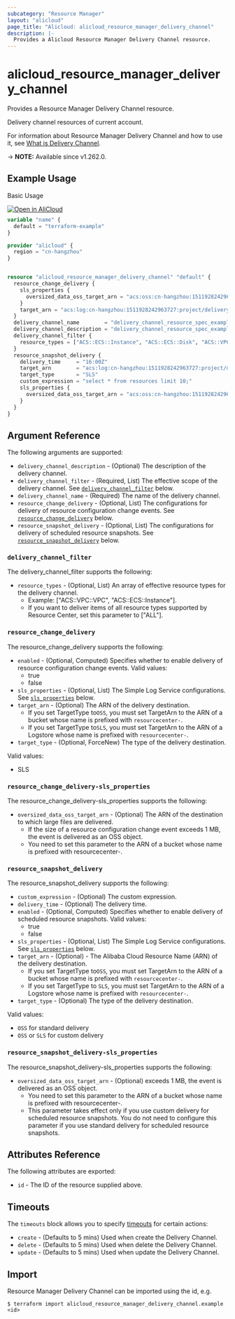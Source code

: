```yaml
---
subcategory: "Resource Manager"
layout: "alicloud"
page_title: "Alicloud: alicloud_resource_manager_delivery_channel"
description: |-
  Provides a Alicloud Resource Manager Delivery Channel resource.
---
```


# alicloud_resource_manager_delivery_channel

Provides a Resource Manager Delivery Channel resource.

Delivery channel resources of current account.

For information about Resource Manager Delivery Channel and how to use it, see [What is Delivery Channel](https://next.api.alibabacloud.com/document/ResourceCenter/2022-12-01/CreateDeliveryChannel).

-> **NOTE:** Available since v1.262.0.

## Example Usage

Basic Usage

<div style="display: block;margin-bottom: 40px;"><div class="oics-button" style="float: right;position: absolute;margin-bottom: 10px;">
  <a href="https://api.aliyun.com/terraform?resource=alicloud_resource_manager_delivery_channel&exampleId=a2ffe945-2cf4-8f47-5c5a-5a55bb3b0629cb58394f&activeTab=example&spm=docs.r.resource_manager_delivery_channel.0.a2ffe9452c&intl_lang=EN_US" target="_blank">
    <img alt="Open in AliCloud" src="https://img.alicdn.com/imgextra/i1/O1CN01hjjqXv1uYUlY56FyX_!!6000000006049-55-tps-254-36.svg" style="max-height: 44px; max-width: 100%;">
  </a>
</div></div>

```terraform
variable "name" {
  default = "terraform-example"
}

provider "alicloud" {
  region = "cn-hangzhou"
}


resource "alicloud_resource_manager_delivery_channel" "default" {
  resource_change_delivery {
    sls_properties {
      oversized_data_oss_target_arn = "acs:oss:cn-hangzhou:1511928242963727:resourcecenter-aone-example-delivery-oss"
    }
    target_arn = "acs:log:cn-hangzhou:1511928242963727:project/delivery-aone-example/logstore/resourcecenter-delivery-aone-example-sls"
  }
  delivery_channel_name        = "delivery_channel_resource_spec_example"
  delivery_channel_description = "delivery_channel_resource_spec_example"
  delivery_channel_filter {
    resource_types = ["ACS::ECS::Instance", "ACS::ECS::Disk", "ACS::VPC::VPC"]
  }
  resource_snapshot_delivery {
    delivery_time     = "16:00Z"
    target_arn        = "acs:log:cn-hangzhou:1511928242963727:project/delivery-aone-example/logstore/resourcecenter-delivery-aone-example-sls"
    target_type       = "SLS"
    custom_expression = "select * from resources limit 10;"
    sls_properties {
      oversized_data_oss_target_arn = "acs:oss:cn-hangzhou:1511928242963727:resourcecenter-aone-example-delivery-oss"
    }
  }
}
```

## Argument Reference

The following arguments are supported:
* `delivery_channel_description` - (Optional) The description of the delivery channel.
* `delivery_channel_filter` - (Required, List) The effective scope of the delivery channel. See [`delivery_channel_filter`](#delivery_channel_filter) below.
* `delivery_channel_name` - (Required) The name of the delivery channel.
* `resource_change_delivery` - (Optional, List) The configurations for delivery of resource configuration change events. See [`resource_change_delivery`](#resource_change_delivery) below.
* `resource_snapshot_delivery` - (Optional, List) The configurations for delivery of scheduled resource snapshots. See [`resource_snapshot_delivery`](#resource_snapshot_delivery) below.

### `delivery_channel_filter`

The delivery_channel_filter supports the following:
* `resource_types` - (Optional, List) An array of effective resource types for the delivery channel.
  - Example: ["ACS::VPC::VPC", "ACS::ECS::Instance"].
  - If you want to deliver items of all resource types supported by Resource Center, set this parameter to ["ALL"].

### `resource_change_delivery`

The resource_change_delivery supports the following:
* `enabled` - (Optional, Computed) Specifies whether to enable delivery of resource configuration change events. Valid values:
  - true
  - false
* `sls_properties` - (Optional, List) The Simple Log Service configurations. See [`sls_properties`](#resource_change_delivery-sls_properties) below.
* `target_arn` - (Optional) The ARN of the delivery destination.
  - If you set TargetType to`OSS`, you must set TargetArn to the ARN of a bucket whose name is prefixed with `resourcecenter-`.
  - If you set TargetType to`SLS`, you must set TargetArn to the ARN of a Logstore whose name is prefixed with `resourcecenter-`.
* `target_type` - (Optional, ForceNew) The type of the delivery destination.

Valid values:
  - SLS

### `resource_change_delivery-sls_properties`

The resource_change_delivery-sls_properties supports the following:
* `oversized_data_oss_target_arn` - (Optional) The ARN of the destination to which large files are delivered.
  - If the size of a resource configuration change event exceeds 1 MB, the event is delivered as an OSS object.
  - You need to set this parameter to the ARN of a bucket whose name is prefixed with resourcecenter-.

### `resource_snapshot_delivery`

The resource_snapshot_delivery supports the following:
* `custom_expression` - (Optional) The custom expression.
* `delivery_time` - (Optional) The delivery time.
* `enabled` - (Optional, Computed) Specifies whether to enable delivery of scheduled resource snapshots. Valid values:
  - true
  - false
* `sls_properties` - (Optional, List) The Simple Log Service configurations. See [`sls_properties`](#resource_snapshot_delivery-sls_properties) below.
* `target_arn` - (Optional) - The Alibaba Cloud Resource Name (ARN) of the delivery destination.
  - If you set TargetType to`OSS`, you must set TargetArn to the ARN of a bucket whose name is prefixed with `resourcecenter-`.
  - If you set TargetType to `SLS`, you must set TargetArn to the ARN of a Logstore whose name is prefixed with `resourcecenter-`.
* `target_type` - (Optional) The type of the delivery destination.

Valid values:
  - `OSS` for standard delivery
  - `OSS` or `SLS` for custom delivery

### `resource_snapshot_delivery-sls_properties`

The resource_snapshot_delivery-sls_properties supports the following:
* `oversized_data_oss_target_arn` - (Optional) exceeds 1 MB, the event is delivered as an OSS object.
  - You need to set this parameter to the ARN of a bucket whose name is prefixed with resourcecenter-.
  - This parameter takes effect only if you use custom delivery for scheduled resource snapshots. You do not need to configure this parameter if you use standard delivery for scheduled resource snapshots.

## Attributes Reference

The following attributes are exported:
* `id` - The ID of the resource supplied above.

## Timeouts

The `timeouts` block allows you to specify [timeouts](https://developer.hashicorp.com/terraform/language/resources/syntax#operation-timeouts) for certain actions:
* `create` - (Defaults to 5 mins) Used when create the Delivery Channel.
* `delete` - (Defaults to 5 mins) Used when delete the Delivery Channel.
* `update` - (Defaults to 5 mins) Used when update the Delivery Channel.

## Import

Resource Manager Delivery Channel can be imported using the id, e.g.

```shell
$ terraform import alicloud_resource_manager_delivery_channel.example <id>
```